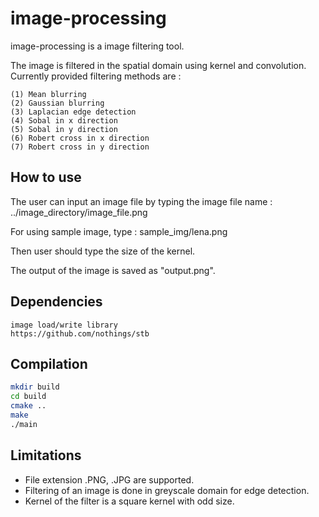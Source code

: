 # image-processing

image-processing is a image filtering tool.

The image is filtered in the spatial domain using kernel and convolution.
Currently provided filtering methods are :

    (1) Mean blurring
    (2) Gaussian blurring
    (3) Laplacian edge detection
    (4) Sobal in x direction
    (5) Sobal in y direction
    (6) Robert cross in x direction
    (7) Robert cross in y direction

## How to use 

The user can input an image file by typing the image file name : ../image_directory/image_file.png

For using sample image, type : sample_img/lena.png

Then user should type the size of the kernel.

The output of the image is saved as "output.png".

## Dependencies
    image load/write library 
    https://github.com/nothings/stb


## Compilation
~~~bash
mkdir build
cd build
cmake ..
make
./main
~~~


## Limitations 
- File extension .PNG, .JPG are supported.
- Filtering of an image is done in greyscale domain for edge detection.
- Kernel of the filter is a square kernel with odd size.